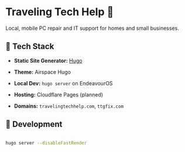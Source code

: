 # Traveling Tech Help 🧰



Local, mobile PC repair and IT support for homes and small businesses.



## 🔧 Tech Stack



- **Static Site Generator:** [Hugo](https://gohugo.io/)

- **Theme:** Airspace Hugo

- **Local Dev:** `hugo server` on EndeavourOS

- **Hosting:** Cloudflare Pages (planned)

- **Domains:** `travelingtechhelp.com`, `ttgfix.com`



## 🚀 Development



```bash

hugo server --disableFastRender


